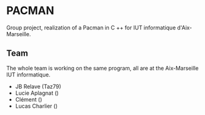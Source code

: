 # PACMAN
Group project, realization of a Pacman in C ++ for IUT informatique d'Aix-Marseille.

## Team
The whole team is working on the same program, all are at the Aix-Marseille IUT informatique.
- JB Relave (Taz79)
- Lucie Aplagnat ()
- Clément ()
- Lucas Charlier ()
